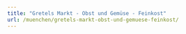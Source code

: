 ```yaml
---
title: "Gretels Markt - Obst und Gemüse - Feinkost"
url: /muenchen/gretels-markt-obst-und-gemuese-feinkost/
---
```

